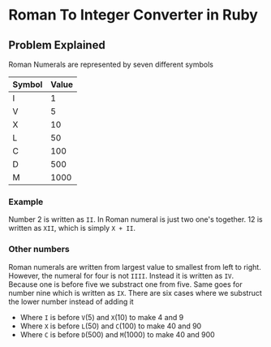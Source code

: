 # Roman To Integer Converter in Ruby

## Problem Explained

Roman Numerals are represented by seven different symbols

| Symbol | Value |
| ------ | ----- |
| I | 1 |
| V | 5 |
| X | 10 |
| L | 50 |
| C | 100 |
| D | 500 |
| M | 1000 |

### Example
Number 2 is written as ```II```. In Roman numeral is just two one's together. 12 is written as ```XII```, which is simply ```X + II```.

### Other numbers
Roman numerals are written from largest value to smallest from left to right. However, the numeral for four is not ```IIII```. Instead it is written as ```IV```. Because one is before five we substract one from five. Same goes for number nine which is written as ```IX```. There are six cases where we substruct the lower number instead of adding it
- Where ```I``` is before ```V```(5) and ```X```(10) to make 4 and 9
- Where ```X``` is before ```L```(50) and ```C```(100) to make 40 and 90
- Where ```C``` is before ```D```(500) and ```M```(1000) to make 40 and 900
